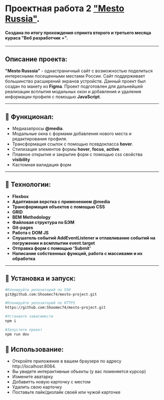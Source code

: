# Проектная работа 2 ["Mesto Russia"](https://shoomec74.github.io/mesto-project/).
#### Создана по итогу прохождения спринта второго и третьего месяца кураса "Веб разработчик +".
***
## Описание проекта:
__"Mesto Russsia"__ - однастраничный сайт с возможностью поделиться интересными посещенными местами России. Сайт поддерживает большинство расширений экранов устройств. Данный проект был создан по макету из __Figma__. Проект подготовлен для дальнейшей реализации всплытия модальных окон и добавления и удаления информации профиля с помощью __JavaScript__.
***
## 📝 Функционал:
* Медиазапросы __@media__.
* Модальные окна с формами добавления нового места и редактирования профиля.
* Трансформация ссылок с помощью псевдокласса __hover__.
* Стилизация элементов формы __hover__, __focus__, __active__.
* Плавное открытие и закрытие форм с помощью css свойства __visibility__
* Кастомная валидация форм

***
## 🔧 Технологии:
* __Flexbox__
* __Адаптивная верстка с применением @media__
* __Трансформация объектов с помощью CSS__
* __GRID__
* __BEM Methodology__
* __Файловая структура по БЭМ__
* __Git-pages__
* __Работа с DOM JS__
* __Слушатель событий AddEventListener и отлавливание событий на погружении и всмплытии event.target__
* __Отправка форм с помощью 'Submit'__
* __Написание собственных функций, работа с массивами и их обработка__

***
## 📖 Установка и запуск:

```BASH
#Клонируйте репозиторий по SSH
git@github.com:Shoomec74/mesto-project.git

#Клонируйте репозиторий по HTTPS
https://github.com:Shoomec74/mesto-project.git

#Устанвите зависимости
npm i

#Запустите проект
npm run dev
```

## 🚀 Использование:

* Откройте приложение в вашем браузере по адресу http://localhost:8084.
* Вы увидете интерактивные объекты (у вас поменяется курсор)
* Измените аватарку
* Добавитть новую карточку с местом
* Удалить свою карточку
* Поставьте лайк/дизлайк своей или чужой карточке
